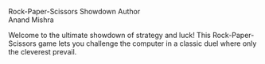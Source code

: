 Rock-Paper-Scissors Showdown
Author
<br>
Anand Mishra
<br>

Welcome to the ultimate showdown of strategy and luck! This Rock-Paper-Scissors game lets you challenge the computer in a classic duel where only the cleverest prevail.

